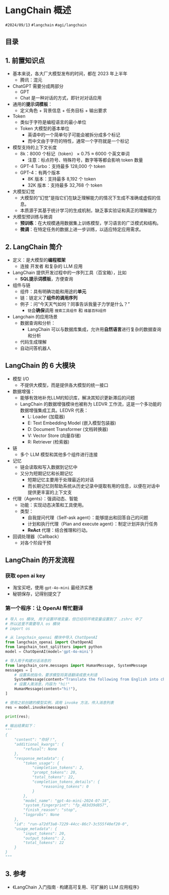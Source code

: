 
# LangChain 概述

`#2024/09/13` `#langchain`  `#agi/langchain`


## 目录
<!-- toc -->
 ## 1. 前置知识点  

- 基本来说，各大厂大模型发布的时间，都在 2023 年上半年
	- 腾讯：混元
- ChatGPT 需要分成两部分
	- GPT
	- Chat 是一种对话的方式，即针对对话应用
- 通用的**提示词模板**：
	- 定义角色 +  背景信息 + 任务目标 + 输出要求
- Token
	- 类似于字符是编程语言的最小单位
	- Token 大模型的基本单位
		- 英语中的一个简单句子可能会被拆分成多个标记
		- 而中文由于字符的特性，通常一个字符就是一个标记
- 模型支持的上下文长度
	- 8k：8000 个标记（token） × 0.75 ≈ 6000 个英文单词
		- 注意：标点符号、特殊符号，数字等等都会影响 token 数量
	-  GPT-4 Turbo：支持最多 128,000 个 token
	- GPT-4：有两个版本
	    - 8K 版本：支持最多 8,192 个 token
	    - 32K 版本：支持最多 32,768 个 token
- 大模型幻觉
	- 大模型的“幻觉”是指它们在缺乏理解能力的情况下生成不准确或虚假的信息。
	- 本质源于其基于统计学习的生成机制，缺乏事实验证和真正的理解能力
- 大模型预训练与微调
	- **预训练**：在大规模通用数据集上训练模型，学习语言的广泛模式和结构。
	- **微调**：在特定任务的数据上进一步训练，以适应特定应用需求。

## 2. LangChain 简介

- 定义：是大模型的**编程框架**
	- 连接 开发者 和复杂的 LLM 应用
- LangChain 提供开发过程中的一序列工具（百宝箱），比如
	- **SQL提示词模板**，方便查询
- 组件与链
	- 组件：具有明确功能和用途的**单元**
	- 链：链定义了**组件的调用序列** 
	- 例子：问“今天天气如何？同事告诉我量子力学是什么？”
		- `链`会**确保**调用 `搜索工具组件` 和 `维基百科组件` 
- Langchain 的应用场景
	- 数据查询和分析：
		- LangChain 可以与数据库集成，允许用**自然语言**进行复杂的数据查询和分析
	- 代码生成理解
	- 自动问答机器人


## LangChain 的 6 大模块

- 模型 I/O
	- 不提供大模型，而是提供各大模型的统一接口
- 数据增强：
	- 能够有效地补充LLM的知识库，解决其知识更新滞后的问题 
	- LangChain 的数据增强模块也被称为 LEDVR 工作流，这是一个多功能的数据增强集成工具。LEDVR 代表：
		- L: Loader (加载器)
		- E: Text Embedding Model (嵌入模型包装器)
		- D: Document Transformer (文档转换器)
		- V: Vector Store (向量存储)
		- R: Retriever (检索器)
- 链
	- 多个 LLM 模型和其他多个组件进行连接
- 记忆
	- 链会读取和写入数据到记忆中
	- 又分为短期记忆和长期记忆
		- 短期记忆主要用于处理最近的对话
		- 而长期记忆则帮助系统从历史记录中提取有用的信息，以便在对话中提供更丰富的上下文支
- 代理（Agents）：强调动态、智能
	- 功能：实现动态决策和工具使用。
	- 类型：
		- 自我提问代理（Self-ask agent）：能够提出和回答自己的问题
		- 计划和执行代理（Plan and execute agent）：制定计划并执行任务
		- **ReAct** 代理：结合推理和行动。
- 回调处理器（Callback）
	- 对各个阶段干预

## LangChain 的开发流程

###  获取 open ai key

- 淘宝买吧，使用 `gpt-4o-mini`  最经济实惠
- 秘钥保存，记得别提交了

### 第一个程序：让 OpenAI 帮忙翻译

```python
# 导入 os 模块, 用于设置环境变量，但已经将环境变量设置到了 .zshrc 中了
# 所以这里不需要导入 os 模块
# import os

# 从 langchain_openai 模块中导入 ChatOpenAI
from langchain_openai import ChatOpenAI
from langchain_text_splitters import python
model = ChatOpenAI(model='gpt-4o-mini')

# 导入用于构建对话消息的
from langchain_core.messages import HumanMessage, SystemMessage
messages = [
    # 设置系统指令，要求模型将英语翻译成意大利语
    SystemMessage(content="Translate the following from English into chinese"),
    # 设置人类消息，内容为 "hi!"
    HumanMessage(content="hi!"),
]

# 使用之前创建的模型实例，调用 invoke 方法，传入消息列表
res = model.invoke(messages)

print(res);

# 输出结果如下：
"""
{
    "content": "你好！",
    "additional_kwargs": {
        "refusal": None
    },
    "response_metadata": {
        "token_usage": {
            "completion_tokens": 2,
            "prompt_tokens": 20,
            "total_tokens": 22,
            "completion_tokens_details": {
                "reasoning_tokens": 0
            }
        },
        "model_name": "gpt-4o-mini-2024-07-18",
        "system_fingerprint": "fp_483d39d857",
        "finish_reason": "stop",
        "logprobs": None
    },
    "id": "run-a72df3a8-7229-44cc-86c7-3c555f40ef20-0",
    "usage_metadata": {
        "input_tokens": 20,
        "output_tokens": 2,
        "total_tokens": 22
    }
}
"""

```


## 3. 参考

- 《LangChain  入门指南 · 构建高可复用、可扩展的 LLM 应用程序》